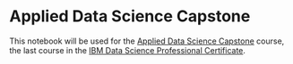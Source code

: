 # Applied Data Science Capstone

This notebook will be used for the [Applied Data Science Capstone](https://www.coursera.org/learn/applied-data-science-capstone/home/welcome) course, the last course in the [IBM Data Science Professional Certificate](https://www.coursera.org/professional-certificates/ibm-data-science#about). 